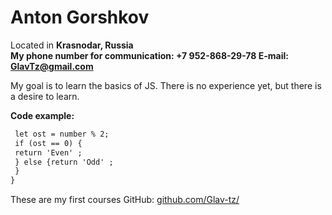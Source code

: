 # Anton Gorshkov

Located in **Krasnodar, Russia**  
**My phone number for communication: +7 952-868-29-78 
E-mail: GlavTz@gmail.com**

My goal is to learn the basics of JS. There is no experience yet, but there is a desire to learn.

**Code example:**    
```html function even_or_odd(number) {
 let ost = number % 2; 
 if (ost == 0) {
 return 'Even' ;
 } else {return 'Odd' ;
 }
}
```
These are my first courses
GitHub: 
[github.com/Glav-tz/](https://github.com/Glav-Tz) 